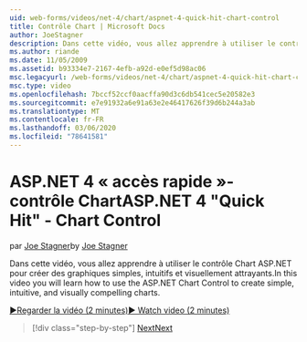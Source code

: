```yaml
---
uid: web-forms/videos/net-4/chart/aspnet-4-quick-hit-chart-control
title: Contrôle Chart | Microsoft Docs
author: JoeStagner
description: Dans cette vidéo, vous allez apprendre à utiliser le contrôle Chart ASP.NET pour créer des graphiques simples, intuitifs et visuellement attrayants.
ms.author: riande
ms.date: 11/05/2009
ms.assetid: b93334e7-2167-4efb-a92d-e0ef5d98ac06
msc.legacyurl: /web-forms/videos/net-4/chart/aspnet-4-quick-hit-chart-control
msc.type: video
ms.openlocfilehash: 7bccf52ccf0aacffa90d3c6db541cec5e20582e3
ms.sourcegitcommit: e7e91932a6e91a63e2e46417626f39d6b244a3ab
ms.translationtype: MT
ms.contentlocale: fr-FR
ms.lasthandoff: 03/06/2020
ms.locfileid: "78641581"
---
```

# <a name="aspnet-4-quick-hit---chart-control"></a><span data-ttu-id="90f44-103">ASP.NET 4 « accès rapide »-contrôle Chart</span><span class="sxs-lookup"><span data-stu-id="90f44-103">ASP.NET 4 "Quick Hit" - Chart Control</span></span>

<span data-ttu-id="90f44-104">par [Joe Stagner](https://github.com/JoeStagner)</span><span class="sxs-lookup"><span data-stu-id="90f44-104">by [Joe Stagner](https://github.com/JoeStagner)</span></span>

<span data-ttu-id="90f44-105">Dans cette vidéo, vous allez apprendre à utiliser le contrôle Chart ASP.NET pour créer des graphiques simples, intuitifs et visuellement attrayants.</span><span class="sxs-lookup"><span data-stu-id="90f44-105">In this video you will learn how to use the ASP.NET Chart Control to create simple, intuitive, and visually compelling charts.</span></span> 

[<span data-ttu-id="90f44-106">&#9654;Regarder la vidéo (2 minutes)</span><span class="sxs-lookup"><span data-stu-id="90f44-106">&#9654; Watch video (2 minutes)</span></span>](https://channel9.msdn.com/Blogs/ASP-NET-Site-Videos/aspnet-4-quick-hit-chart-control)

> [!div class="step-by-step"]
> [<span data-ttu-id="90f44-107">Next</span><span class="sxs-lookup"><span data-stu-id="90f44-107">Next</span></span>](aspnet-4-how-do-i-introducing-the-new-chart-control-in-visual-studio-2010.md)
